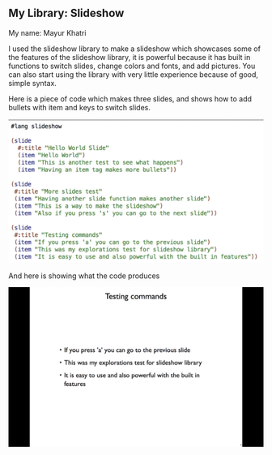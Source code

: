 ## My Library: Slideshow
My name: Mayur Khatri

I used the slideshow library to make a slideshow which showcases some of the features of the slideshow library, it is powerful because it has built in functions to switch slides, change colors and fonts, and add pictures. You can also start using the library with very little experience because of good, simple syntax.

Here is a piece of code which makes three slides, and shows how to add bullets with item and keys to switch slides.

![code](/code.png?raw=true "code_image")

And here is showing what the code produces

![show](/show.png?raw=true "show_image")
